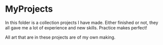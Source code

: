 # MyProjects
In this folder is a collection projects I have made. Either finished or not, they all gave me a lot of experience and
new skills. Practice makes perfect!

All art that are in these projects are of my own making.
